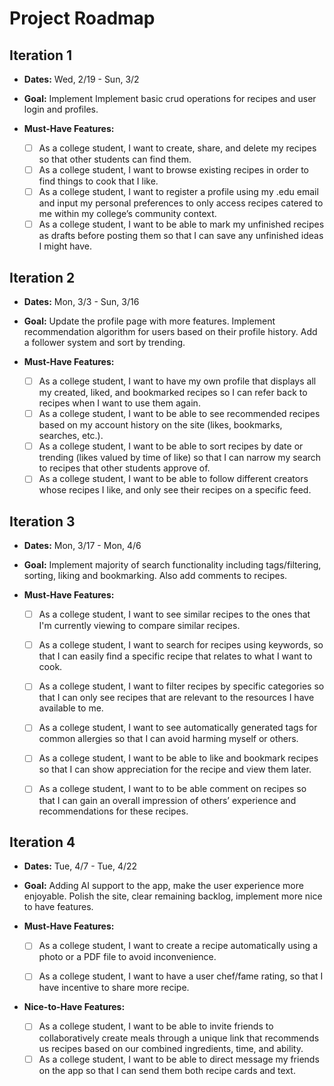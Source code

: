 # Project Roadmap

## Iteration 1

* **Dates:**
Wed, 2/19 - Sun, 3/2

* **Goal:**
Implement Implement basic crud operations for recipes and user login and profiles.

* **Must-Have Features:**
  
  * [ ] As a college student, I want to create, share, and delete my recipes so that other students can find them.
  * [ ] As a college student, I want to browse existing recipes in order to find things to cook that I like.
  * [ ] As a college student, I want to register a profile using my .edu email and input my personal preferences to only access recipes catered to me within my college’s community context.  
  * [ ] As a college student, I want to be able to mark my unfinished recipes as drafts before posting them so that I can save any unfinished ideas I might have.

## Iteration 2

* **Dates:**
Mon, 3/3 - Sun, 3/16

* **Goal:**
Update the profile page with more features. Implement recommendation algorithm for users based on their profile history. Add a follower system and sort by trending.

* **Must-Have Features:**

  * [ ] As a college student, I want to have my own profile that displays all my created, liked, and bookmarked recipes so I can refer back to recipes when I want to use them again.
  * [ ] As a college student, I want to be able to see recommended recipes based on my account history on the site (likes, bookmarks, searches, etc.).
  * [ ] As a college student, I want to be able to sort recipes by date or trending (likes valued by time of like) so that I can narrow my search to recipes that other students approve of. 
  * [ ] As a college student, I want to be able to follow different creators whose recipes I like, and only see their recipes on a specific feed.

## Iteration 3

* **Dates:**
Mon, 3/17 - Mon, 4/6

* **Goal:**
Implement majority of search functionality including tags/filtering, sorting, liking and bookmarking. Also add comments to recipes.

* **Must-Have Features:**
  
  * [ ] As a college student, I want to see similar recipes to the ones that I'm currently viewing to compare similar recipes.
  * [ ] As a college student, I want to search for recipes using keywords, so that I can easily find a specific recipe that relates to what I want to cook.
  * [ ] As a college student, I want to filter recipes by specific categories so that I can only see recipes that are relevant to the resources I have available to me.
  * [ ] As a college student, I want to see automatically generated tags for common allergies so that I can avoid harming myself or others. 
  * [ ] As a college student, I want to be able to like and bookmark recipes so that I can show appreciation for the recipe and view them later. 
  * [ ] As a college student, I want to to be able comment on recipes so that I can gain an overall impression of others’ experience and recommendations for these recipes.  


## Iteration 4

* **Dates:**
Tue, 4/7 - Tue, 4/22

* **Goal:**
Adding AI support to the app, make the user experience more enjoyable. Polish the site, clear remaining backlog, implement more nice to have features.

* **Must-Have Features:**
  * [ ] As a college student, I want to create a recipe automatically using a photo or a PDF file to avoid inconvenience.
  * [ ] As a college student, I want to have a user chef/fame rating, so that I have incentive to share more recipe.


* **Nice-to-Have Features:**

  * [ ] As a college student, I want to be able to invite friends to collaboratively create meals through a unique link that recommends us recipes based on our combined ingredients, time, and ability.
  * [ ] As a college student, I want to be able to direct message my friends on the app so that I can send them both recipe cards and text.